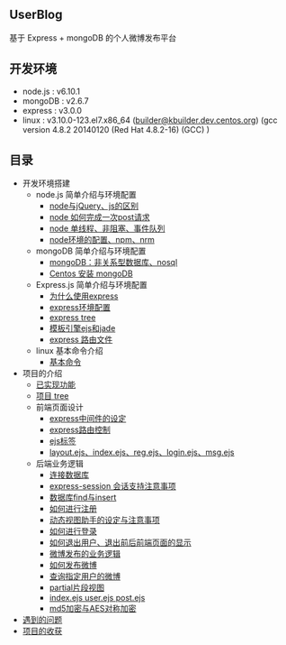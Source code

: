 ## UserBlog

基于 Express + mongoDB 的个人微博发布平台

## 开发环境
  - node.js : v6.10.1
  - mongoDB : v2.6.7
  - express : v3.0.0
  - linux   : v3.10.0-123.el7.x86_64 (builder@kbuilder.dev.centos.org) (gcc version 4.8.2 20140120 (Red Hat 4.8.2-16) (GCC) )    
  
## 目录

* 开发环境搭建 
    * node.js 简单介绍与环境配置
      * [node与jQuery、js的区别](https://github.com/dirkhe1051931999/UserBlog/blob/master/introduce/Centos%20%E5%AE%89%E8%A3%85%20mongoDB.md)
      * [node 如何完成一次post请求](https://github.com/dirkhe1051931999/UserBlog/blob/master/introduce/node%20%E5%A6%82%E4%BD%95%E5%AE%8C%E6%88%90%E4%B8%80%E6%AC%A1post%E8%AF%B7%E6%B1%82.md)
      * [node 单线程、非阻塞、事件队列](https://github.com/dirkhe1051931999/UserBlog/blob/master/introduce/node%20%E5%8D%95%E7%BA%BF%E7%A8%8B%E3%80%81%E9%9D%9E%E9%98%BB%E5%A1%9E%E3%80%81%E4%BA%8B%E4%BB%B6%E9%98%9F%E5%88%97.md)
      * [node环境的配置、npm、nrm](https://github.com/dirkhe1051931999/UserBlog/blob/master/introduce/node%E7%8E%AF%E5%A2%83%E7%9A%84%E9%85%8D%E7%BD%AE%E3%80%81npm%E3%80%81nrm.md)
    * mongoDB 简单介绍与环境配置
      * [mongoDB：非关系型数据库、nosql](https://github.com/dirkhe1051931999/UserBlog/blob/master/introduce/mongoDB%EF%BC%9A%E9%9D%9E%E5%85%B3%E7%B3%BB%E5%9E%8B%E6%95%B0%E6%8D%AE%E5%BA%93%E3%80%81nosql.md)
      * [Centos 安装 mongoDB](https://github.com/dirkhe1051931999/UserBlog/blob/master/introduce/Centos%20%E5%AE%89%E8%A3%85%20mongoDB.md)
    * Express.js 简单介绍与环境配置
      * [为什么使用express](https://github.com/dirkhe1051931999/UserBlog/blob/master/introduce/%E4%B8%BA%E4%BB%80%E4%B9%88%E4%BD%BF%E7%94%A8express.md)
      * [express环境配置](https://github.com/dirkhe1051931999/UserBlog/blob/master/introduce/express%E7%8E%AF%E5%A2%83%E9%85%8D%E7%BD%AE.md)
      * [express tree](https://github.com/dirkhe1051931999/UserBlog/blob/master/introduce/express%20tree.md)
      * [模板引擎ejs和jade](https://github.com/dirkhe1051931999/UserBlog/blob/master/introduce/%E6%A8%A1%E6%9D%BF%E5%BC%95%E6%93%8Eejs%E5%92%8Cjade.md)
      * [express 路由文件](https://github.com/dirkhe1051931999/UserBlog/blob/master/introduce/express%20%E8%B7%AF%E7%94%B1.md)
    * linux 基本命令介绍
      * [基本命令](https://github.com/dirkhe1051931999/UserBlog/blob/master/introduce/%E5%9F%BA%E6%9C%AC%E5%91%BD%E4%BB%A4.md)
 * 项目的介绍
    * [已实现功能](https://github.com/dirkhe1051931999/UserBlog/blob/master/introduce/%E5%B7%B2%E5%AE%9E%E7%8E%B0%E5%8A%9F%E8%83%BD.md)
    * [项目 tree](https://github.com/dirkhe1051931999/UserBlog/blob/master/introduce/%E9%A1%B9%E7%9B%AE%20tree.md)
    * 前端页面设计
      * [express中间件的设定](https://github.com/dirkhe1051931999/UserBlog/blob/master/introduce/express%E4%B8%AD%E9%97%B4%E4%BB%B6%E7%9A%84%E8%AE%BE%E5%AE%9A.md)
      * [express路由控制](https://github.com/dirkhe1051931999/UserBlog/blob/master/introduce/express%E8%B7%AF%E7%94%B1%E6%8E%A7%E5%88%B6.md)
      * [ejs标签](https://github.com/dirkhe1051931999/UserBlog/blob/master/introduce/ejs%E6%A0%87%E7%AD%BE.md)
      * [layout.ejs、index.ejs、reg.ejs、login.ejs、msg.ejs](https://github.com/dirkhe1051931999/UserBlog/blob/master/introduce/layout.ejs%E3%80%81index.ejs%E3%80%81reg.ejs%E3%80%81login.ejs%E3%80%81msg.ejs.md)
    * 后端业务逻辑
      * [连接数据库](https://github.com/dirkhe1051931999/UserBlog/blob/master/introduce/%E8%BF%9E%E6%8E%A5%E6%95%B0%E6%8D%AE%E5%BA%93.md)
      * [express-session 会话支持注意事项](https://github.com/dirkhe1051931999/UserBlog/blob/master/introduce/express-session%20%E4%BC%9A%E8%AF%9D%E6%94%AF%E6%8C%81%E6%B3%A8%E6%84%8F%E4%BA%8B%E9%A1%B9.md)
      * [数据库find与insert](https://github.com/dirkhe1051931999/UserBlog/blob/master/introduce/%E6%95%B0%E6%8D%AE%E5%BA%93find%E4%B8%8Einsert.md)
      * [如何进行注册](https://github.com/dirkhe1051931999/UserBlog/blob/master/introduce/%E5%A6%82%E4%BD%95%E8%BF%9B%E8%A1%8C%E6%B3%A8%E5%86%8C.md)
      * [动态视图助手的设定与注意事项](https://github.com/dirkhe1051931999/UserBlog/blob/master/introduce/%E5%8A%A8%E6%80%81%E8%A7%86%E5%9B%BE%E5%8A%A9%E6%89%8B%E7%9A%84%E8%AE%BE%E5%AE%9A%E4%B8%8E%E6%B3%A8%E6%84%8F%E4%BA%8B%E9%A1%B9.md)
      * [如何进行登录](https://github.com/dirkhe1051931999/UserBlog/blob/master/introduce/%E5%A6%82%E4%BD%95%E8%BF%9B%E8%A1%8C%E7%99%BB%E5%BD%95.md)
      * [如何退出用户、退出前后前端页面的显示](https://github.com/dirkhe1051931999/UserBlog/blob/master/introduce/%E5%A6%82%E4%BD%95%E9%80%80%E5%87%BA%E7%94%A8%E6%88%B7%E3%80%81%E9%80%80%E5%87%BA%E5%89%8D%E5%90%8E%E5%89%8D%E7%AB%AF%E9%A1%B5%E9%9D%A2%E7%9A%84%E6%98%BE%E7%A4%BA.md)
      * [微博发布的业务逻辑](https://github.com/dirkhe1051931999/UserBlog/blob/master/introduce/%E5%BE%AE%E5%8D%9A%E5%8F%91%E5%B8%83%E7%9A%84%E4%B8%9A%E5%8A%A1%E9%80%BB%E8%BE%91.md)
      * [如何发布微博](https://github.com/dirkhe1051931999/UserBlog/blob/master/introduce/%E5%A6%82%E4%BD%95%E5%8F%91%E5%B8%83%E5%BE%AE%E5%8D%9A.md)
      * [查询指定用户的微博](https://github.com/dirkhe1051931999/UserBlog/blob/master/introduce/%E6%9F%A5%E8%AF%A2%E6%8C%87%E5%AE%9A%E7%94%A8%E6%88%B7%E7%9A%84%E5%BE%AE%E5%8D%9A.md)
      * [partial片段视图](https://github.com/dirkhe1051931999/UserBlog/blob/master/introduce/partial%E7%89%87%E6%AE%B5%E8%A7%86%E5%9B%BE.md)
      * [index.ejs user.ejs post.ejs](https://github.com/dirkhe1051931999/UserBlog/blob/master/introduce/index.ejs%20user.ejs%20post.ejs.md)
      * [md5加密与AES对称加密](https://github.com/dirkhe1051931999/UserBlog/blob/master/introduce/md5%E5%8A%A0%E5%AF%86%E4%B8%8EAES%E5%AF%B9%E7%A7%B0%E5%8A%A0%E5%AF%86.md)
  * [遇到的问题](https://github.com/dirkhe1051931999/UserBlog/blob/master/introduce/%E9%81%87%E5%88%B0%E7%9A%84%E9%97%AE%E9%A2%98.md)
  * [项目的收获](https://github.com/dirkhe1051931999/UserBlog/blob/master/introduce/%E9%A1%B9%E7%9B%AE%E7%9A%84%E6%94%B6%E8%8E%B7.md)
    
